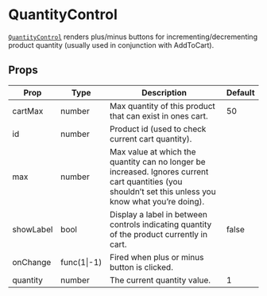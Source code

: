 # QuantityControl

[`QuantityControl`](/src/components/QuantityControl/index.js) renders plus/minus buttons for incrementing/decrementing product quantity (usually used in conjunction with AddToCart).

## Props

Prop|Type|Description|Default
---|---|---|---
cartMax|number|Max quantity of this product that can exist in ones cart.|50
id|number|Product id (used to check current cart quantity).|
max|number|Max value at which the quantity can no longer be increased. Ignores current cart quantities (you shouldn’t set this unless you know what you’re doing).|
showLabel|bool|Display a label in between controls indicating quantity of the product currently in cart.|false
onChange|func(1\|-1)|Fired when plus or minus button is clicked.|
quantity|number|The current quantity value.|1
